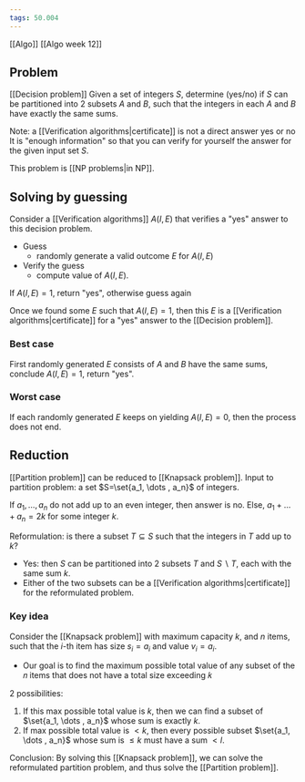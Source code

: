 ```yaml
---
tags: 50.004
---
```

[[Algo]]
[[Algo week 12]]

## Problem
[[Decision problem]]
Given a set of integers $S$, determine (yes/no) if $S$ can be partitioned into 2 subsets $A$ and $B$, such that the integers in each $A$ and $B$ have exactly the same sums.

Note: a [[Verification algorithms|certificate]] is not a direct answer yes or no
It is "enough information" so that you can verify for yourself the answer for the given input set $S$.

This problem is [[NP problems|in NP]].

## Solving by guessing
Consider a [[Verification algorithms]] $A(I,E)$ that verifies a "yes" answer to this decision problem.

- Guess
	- randomly generate a valid outcome $E$ for $A(I,E)$
- Verify the guess
	- compute value of $A(I,E)$.

If $A(I,E) = 1$, return "yes", otherwise guess again

Once we found some $E$ such that $A(I,E) = 1$, then this $E$ is a [[Verification algorithms|certificate]] for a "yes" answer to the [[Decision problem]].

### Best case
First randomly generated $E$ consists of $A$ and $B$ have the same sums, conclude $A(I,E) = 1$, return "yes".

### Worst case
If each randomly generated $E$ keeps on yielding $A(I,E) = 0$, then the process does not end.

## Reduction
[[Partition problem]] can be reduced to [[Knapsack problem]].
Input to partition problem: a set $S=\set{a_1, \dots , a_n}$ of integers.

If $a_1, \dots , a_n$ do not add up to an even integer, then answer is no.
Else, $a_1+ \dots + a_n =2k$ for some integer $k$.

Reformulation: is there a subset $T \subseteq  S$ such that the integers in $T$ add up to $k$?
- Yes: then $S$ can be partitioned into 2 subsets $T$ and $S\backslash T$, each with the same sum $k$.
- Either of the two subsets can be a [[Verification algorithms|certificate]] for the reformulated problem.

### Key idea
Consider the [[Knapsack problem]] with maximum capacity $k$, and $n$ items, such that the $i$-th item has size $s_i = a_i$ and value $v_i = a_i$.
- Our goal is to find the maximum possible total value of any subset of the 𝑛 items that does not have a total size exceeding 𝑘

2 possibilities:
1. If this max possible total value is $k$, then we can find a subset of $\set{a_1, \dots , a_n}$ whose sum is exactly $k$.
2. If max possible total value is $<k$, then every possible subset $\set{a_1, \dots , a_n}$ whose sum is $\leq k$ must have a sum $<l$.

Conclusion:
By solving this [[Knapsack problem]], we can solve the reformulated partition problem, and thus solve the [[Partition problem]].

